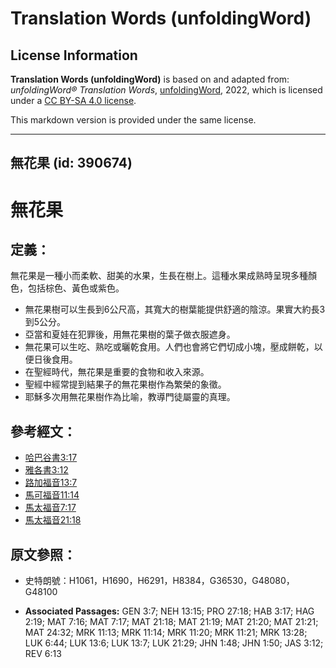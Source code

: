 # Translation Words (unfoldingWord)

## License Information

**Translation Words (unfoldingWord)** is based on and adapted from: _unfoldingWord® Translation Words_, [unfoldingWord](https://unfoldingword.org/utw), 2022, which is licensed under a [CC BY-SA 4.0 license](https://creativecommons.org/licenses/by-sa/4.0/legalcode.en).

This markdown version is provided under the same license.



--------------------------------

## 無花果 (id: 390674)

無花果
===

定義：
---

無花果是一種小而柔軟、甜美的水果，生長在樹上。這種水果成熟時呈現多種顏色，包括棕色、黃色或紫色。

* 無花果樹可以生長到6公尺高，其寬大的樹葉能提供舒適的陰涼。果實大約長3到5公分。
* 亞當和夏娃在犯罪後，用無花果樹的葉子做衣服遮身。
* 無花果可以生吃、熟吃或曬乾食用。人們也會將它們切成小塊，壓成餅乾，以便日後食用。
* 在聖經時代，無花果是重要的食物和收入來源。
* 聖經中經常提到結果子的無花果樹作為繁榮的象徵。
* 耶穌多次用無花果樹作為比喻，教導門徒屬靈的真理。

參考經文：
-----

* [哈巴谷書3:17](https://ref.ly/Hab3:17)
* [雅各書3:12](https://ref.ly/Jas3:12)
* [路加福音13:7](https://ref.ly/Luke13:7)
* [馬可福音11:14](https://ref.ly/Mark11:14)
* [馬太福音7:17](https://ref.ly/Matt7:17)
* [馬太福音21:18](https://ref.ly/Matt21:18)

原文參照：
-----

* 史特朗號：H1061，H1690，H6291，H8384，G36530，G48080，G48100

* **Associated Passages:** GEN 3:7; NEH 13:15; PRO 27:18; HAB 3:17; HAG 2:19; MAT 7:16; MAT 7:17; MAT 21:18; MAT 21:19; MAT 21:20; MAT 21:21; MAT 24:32; MRK 11:13; MRK 11:14; MRK 11:20; MRK 11:21; MRK 13:28; LUK 6:44; LUK 13:6; LUK 13:7; LUK 21:29; JHN 1:48; JHN 1:50; JAS 3:12; REV 6:13

